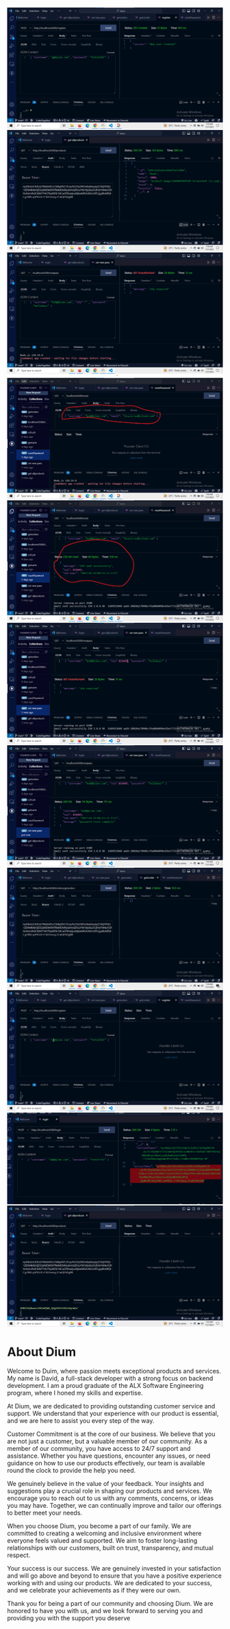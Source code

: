 ![Alt text](<Screenshot 2023-07-21 075033.png>)
![Alt text](<Screenshot 2023-07-21 073611.png>) ![Alt text](<Screenshot 2023-07-21 073951.png>) ![Alt text](<Screenshot 2023-07-21 074210.png>) ![Alt text](<Screenshot 2023-07-21 074417.png>) ![Alt text](<Screenshot 2023-07-21 074524.png>) ![Alt text](<Screenshot 2023-07-21 074601.png>) ![Alt text](<Screenshot 2023-07-21 074901.png>) ![Alt text](<Screenshot 2023-07-21 075004.png>) ![Alt text](<Screenshot 2023-07-21 073338.png>) ![Alt text](<Screenshot 2023-07-21 073523.png>)
# About Dium


Welcome to Duim, where passion meets exceptional products and services. My name is David, a full-stack developer with a strong focus on backend development. I am a proud graduate of the ALX Software Engineering program, where I honed my skills and expertise.

At Dium, we are dedicated to providing outstanding customer service and support. We understand that your experience with our product is essential, and we are here to assist you every step of the way.

Customer Commitment is at the core of our business. We believe that you are not just a customer, but a valuable member of our community. As a member of our community, you have access to 24/7 support and assistance. Whether you have questions, encounter any issues, or need guidance on how to use our products effectively, our team is available round the clock to provide the help you need.

We genuinely believe in the value of your feedback. Your insights and suggestions play a crucial role in shaping our products and services. We encourage you to reach out to us with any comments, concerns, or ideas you may have. Together, we can continually improve and tailor our offerings to better meet your needs.

When you choose Dium, you become a part of our family. We are committed to creating a welcoming and inclusive environment where everyone feels valued and supported. We aim to foster long-lasting relationships with our customers, built on trust, transparency, and mutual respect.

Your success is our success. We are genuinely invested in your satisfaction and will go above and beyond to ensure that you have a positive experience working with and using our products. We are dedicated to your success, and we celebrate your achievements as if they were our own.

Thank you for being a part of our community and choosing Dium. We are honored to have you with us, and we look forward to serving you and providing you with the support you deserve

